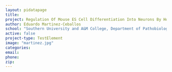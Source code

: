 ```yaml
---
layout: pidatapage
title:
project: Regulation Of Mouse ES Cell Differentiation Into Neurons By Hoxa1
author: Eduardo Martinez-Ceballos
school: "Southern University and A&M College, Department of Pathobiological Science"
active: false
project-type: TestElement
image: "martinez.jpg"
categories:
email:
phone:
zip:
---
```

